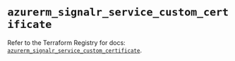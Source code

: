 # `azurerm_signalr_service_custom_certificate`

Refer to the Terraform Registry for docs: [`azurerm_signalr_service_custom_certificate`](https://registry.terraform.io/providers/hashicorp/azurerm/4.3.0/docs/resources/signalr_service_custom_certificate).
